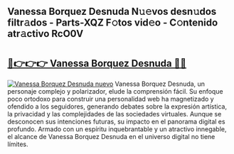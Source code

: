 ## Vanessa Borquez Desnuda N𝚞𝚎vos desn𝚞dos filtr𝚊dos - Parts-XQZ F𝚘tos vid𝚎o - C𝚘ntenido atr𝚊ctivo RcO0V

# <h2><a href="http://mbav43o.tromn.icu/?c=Vanessa+Borquez+Desnuda">🔗👉👉👉 Vanessa Borquez Desnuda 🔗🔗</a></h2>

[![Vanessa Borquez Desnuda nuevo](https://i.imgur.com/pEAQMta.gif)](http://mbav43o.tromn.icu/?c=Vanessa+Borquez+Desnuda)
Vanessa Borquez Desnuda, un personaje complejo y polarizador, elude la comprensión fácil. Su enfoque poco ortodoxo para construir una personalidad web ha magnetizado y ofendido a los seguidores, generando debates sobre la expresión artística, la privacidad y las complejidades de las sociedades virtuales. Aunque se desconocen sus intenciones futuras, su impacto en el panorama digital es profundo. Armado con un espíritu inquebrantable y un atractivo innegable, el alcance de Vanessa Borquez Desnuda en el universo digital no tiene límites.
